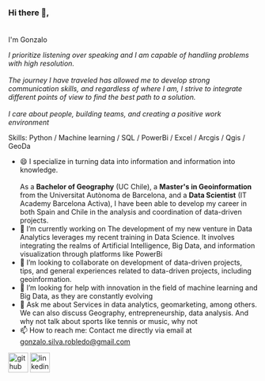 ### Hi there 👋,<br><br> 
I'm Gonzalo<br>

*I prioritize listening over speaking and I am capable of handling problems with high resolution.<br><br> The journey I have traveled has allowed me to develop strong communication skills, and regardless of where I am, I strive to integrate different points of view to find the best path to a solution.<br><br> I care about people, building teams, and creating a positive work environment*

Skills: Python / Machine learning / SQL / PowerBi / Excel / Arcgis / Qgis / GeoDa

- 😄  I specialize in turning data into information and information into knowledge. <br><br>As a **Bachelor of Geography** (UC Chile), a **Master's in Geoinformation** from the Universitat Autònoma de Barcelona, and a **Data Scientist** (IT Academy Barcelona Activa), I have been able to develop my career in both Spain and Chile in the analysis and coordination of data-driven projects.
- 🔭 I’m currently working on The development of my new venture in Data Analytics leverages my recent training in Data Science. It involves integrating the realms of Artificial Intelligence, Big Data, and information visualization through platforms like PowerBi 
- 👯 I’m looking to collaborate on development of data-driven projects, tips, and general experiences related to data-driven projects, including geoinformation. 
- 🤔 I’m looking for help with innovation in the field of machine learning and Big Data, as they are constantly evolving 
- 💬 Ask me about Services in data analytics, geomarketing, among others. We can also discuss Geography, entrepreneurship, data analysis. And why not talk about sports like tennis or music, why not 
- 📫 How to reach me: Contact me directly via email at gonzalo.silva.robledo@gmail.com 


[<img src='https://cdn.jsdelivr.net/npm/simple-icons@3.0.1/icons/github.svg' alt='github' height='40'>](https://github.com/https://github.com/Gonzasilva2022) 
[<img src='https://cdn.jsdelivr.net/npm/simple-icons@3.0.1/icons/linkedin.svg' alt='linkedin' height='40'>](https://www.linkedin.com/in/https://www.linkedin.com/in/gonzasilva//)  




